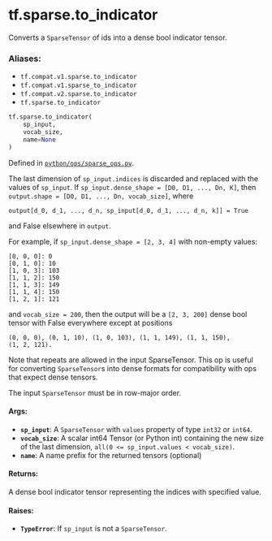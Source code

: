 <div itemscope itemtype="http://developers.google.com/ReferenceObject">
<meta itemprop="name" content="tf.sparse.to_indicator" />
<meta itemprop="path" content="Stable" />
</div>

# tf.sparse.to_indicator

Converts a `SparseTensor` of ids into a dense bool indicator tensor.

### Aliases:

* `tf.compat.v1.sparse.to_indicator`
* `tf.compat.v1.sparse_to_indicator`
* `tf.compat.v2.sparse.to_indicator`
* `tf.sparse.to_indicator`

``` python
tf.sparse.to_indicator(
    sp_input,
    vocab_size,
    name=None
)
```



Defined in [`python/ops/sparse_ops.py`](/code/stable/tensorflow/python/ops/sparse_ops.py).

<!-- Placeholder for "Used in" -->

The last dimension of `sp_input.indices` is discarded and replaced with
the values of `sp_input`.  If `sp_input.dense_shape = [D0, D1, ..., Dn, K]`,
then `output.shape = [D0, D1, ..., Dn, vocab_size]`, where

    output[d_0, d_1, ..., d_n, sp_input[d_0, d_1, ..., d_n, k]] = True

and False elsewhere in `output`.

For example, if `sp_input.dense_shape = [2, 3, 4]` with non-empty values:

    [0, 0, 0]: 0
    [0, 1, 0]: 10
    [1, 0, 3]: 103
    [1, 1, 2]: 150
    [1, 1, 3]: 149
    [1, 1, 4]: 150
    [1, 2, 1]: 121

and `vocab_size = 200`, then the output will be a `[2, 3, 200]` dense bool
tensor with False everywhere except at positions

    (0, 0, 0), (0, 1, 10), (1, 0, 103), (1, 1, 149), (1, 1, 150),
    (1, 2, 121).

Note that repeats are allowed in the input SparseTensor.
This op is useful for converting `SparseTensor`s into dense formats for
compatibility with ops that expect dense tensors.

The input `SparseTensor` must be in row-major order.

#### Args:


* <b>`sp_input`</b>: A `SparseTensor` with `values` property of type `int32` or
  `int64`.
* <b>`vocab_size`</b>: A scalar int64 Tensor (or Python int) containing the new size
  of the last dimension, `all(0 <= sp_input.values < vocab_size)`.
* <b>`name`</b>: A name prefix for the returned tensors (optional)


#### Returns:

A dense bool indicator tensor representing the indices with specified value.



#### Raises:


* <b>`TypeError`</b>: If `sp_input` is not a `SparseTensor`.